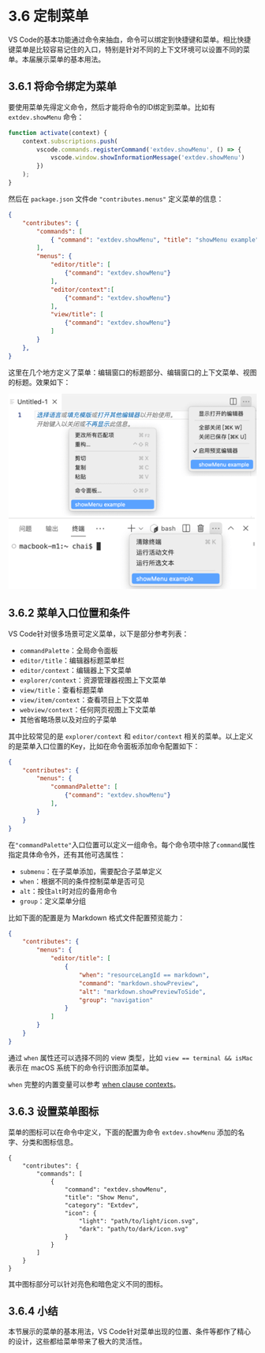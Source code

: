 # 3.6 定制菜单

VS Code的基本功能通过命令来抽血，命令可以绑定到快捷键和菜单。相比快捷键菜单是比较容易记住的入口，特别是针对不同的上下文环境可以设置不同的菜单。本届展示菜单的基本用法。

## 3.6.1 将命令绑定为菜单

要使用菜单先得定义命令，然后才能将命令的ID绑定到菜单。比如有 `extdev.showMenu` 命令：

```js
function activate(context) {
	context.subscriptions.push(
		vscode.commands.registerCommand('extdev.showMenu', () => {
			vscode.window.showInformationMessage('extdev.showMenu')
		})
	);
}
```

然后在 `package.json` 文件de `"contributes.menus"` 定义菜单的信息：

```json
{
	"contributes": {
		"commands": [
			{ "command": "extdev.showMenu", "title": "showMenu example" }
		],
		"menus": {
			"editor/title": [
				{"command": "extdev.showMenu"}
			],
			"editor/context":[
				{"command": "extdev.showMenu"}
			],
			"view/title": [
				{"command": "extdev.showMenu"}
			]
		}
	},
}
```

这里在几个地方定义了菜单：编辑窗口的标题部分、编辑窗口的上下文菜单、视图的标题。效果如下：

![](../images/ch3.6-01.png)


## 3.6.2 菜单入口位置和条件

VS Code针对很多场景可定义菜单，以下是部分参考列表：

- `commandPalette`：全局命令面板
- `editor/title`：编辑器标题菜单栏
- `editor/context`：编辑器上下文菜单
- `explorer/context`：资源管理器视图上下文菜单
- `view/title`：查看标题菜单
- `view/item/context`：查看项目上下文菜单
- `webview/context`：任何网页视图上下文菜单
- 其他省略场景以及对应的子菜单

其中比较常见的是 `explorer/context` 和 `editor/context` 相关的菜单。以上定义的是菜单入口位置的Key，比如在命令面板添加命令配置如下：

```json
{
	"contributes": {
		"menus": {
			"commandPalette": [
				{"command": "extdev.showMenu"}
			],
		}
	}
}
```

在`"commandPalette"`入口位置可以定义一组命令。每个命令项中除了`command`属性指定具体命令外，还有其他可选属性：

- `submenu`：在子菜单添加，需要配合子菜单定义
- `when`：根据不同的条件控制菜单是否可见
- `alt`：按住`alt`时对应的备用命令
- `group`：定义菜单分组

比如下面的配置是为 Markdown 格式文件配置预览能力：

```json
{
	"contributes": {
		"menus": {
			"editor/title": [
				{
					"when": "resourceLangId == markdown",
					"command": "markdown.showPreview",
					"alt": "markdown.showPreviewToSide",
					"group": "navigation"
				}
			]
		}
	}
}
```

通过 `when` 属性还可以选择不同的 view 类型，比如 `view == terminal && isMac` 表示在 macOS 系统下的命令行识图添加菜单。

`when` 完整的内置变量可以参考 [when clause contexts](https://code.visualstudio.com/api/references/when-clause-contexts)。

## 3.6.3 设置菜单图标

菜单的图标可以在命令中定义，下面的配置为命令 `extdev.showMenu` 添加的名字、分类和图标信息。

```
{
	"contributes": {
		"commands": [
			{
				"command": "extdev.showMenu",
				"title": "Show Menu",
				"category": "Extdev",
				"icon": {
					"light": "path/to/light/icon.svg",
					"dark": "path/to/dark/icon.svg"
				}
			}
		]
	}
}
```

其中图标部分可以针对亮色和暗色定义不同的图标。

## 3.6.4 小结

本节展示的菜单的基本用法，VS Code针对菜单出现的位置、条件等都作了精心的设计，这些都给菜单带来了极大的灵活性。


